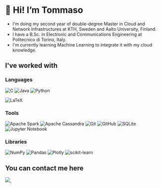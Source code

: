 # 👋 Hi! I’m Tommaso

- I'm doing my second year of double-degree Master in Cloud and Network Infrastructures at KTH, Sweden and Aalto University, Finland.
- I have a B.Sc. in Electronic and Communications Engineering at Politecnico di Torino, Italy.
- I'm currently learning Machine Learning to integrate it with my cloud knowledge.

## I've worked with

### Languages
![C](https://img.shields.io/badge/c-%2300599C.svg?style=for-the-badge&logo=c&logoColor=white)
![Java](https://img.shields.io/badge/java-%23ED8B00.svg?style=for-the-badge&logo=java&logoColor=white)
![Python](https://img.shields.io/badge/python-3670A0?style=for-the-badge&logo=python&logoColor=ffdd54)

![LaTeX](https://img.shields.io/badge/latex-%23008080.svg?style=for-the-badge&logo=latex&logoColor=white)

### Tools
![Apache Spark](https://img.shields.io/badge/-Apache%20Spark-E25A1C?logo=apache-spark&logoColor=white&style=for-the-badge)
![Apache Cassandra](https://img.shields.io/badge/-Apache%20Cassandra-1287B1?logo=apache-cassandra&logoColor=white&style=for-the-badge)
![Git](https://img.shields.io/badge/git-%23F05033.svg?style=for-the-badge&logo=git&logoColor=white)
![GitHub](https://img.shields.io/badge/github-%23121011.svg?style=for-the-badge&logo=github&logoColor=white)
![SQLite](https://img.shields.io/badge/sqlite-%2307405e.svg?style=for-the-badge&logo=sqlite&logoColor=white)
![Jupyter Notebook](https://img.shields.io/badge/jupyter-%23FA0F00.svg?style=for-the-badge&logo=jupyter&logoColor=white)

### Libraries
![NumPy](https://img.shields.io/badge/numpy-%23013243.svg?style=for-the-badge&logo=numpy&logoColor=white)
![Pandas](https://img.shields.io/badge/pandas-%23150458.svg?style=for-the-badge&logo=pandas&logoColor=white)
![Plotly](https://img.shields.io/badge/Plotly-%233F4F75.svg?style=for-the-badge&logo=plotly&logoColor=white)
![scikit-learn](https://img.shields.io/badge/scikit--learn-%23F7931E.svg?style=for-the-badge&logo=scikit-learn&logoColor=white)

## You can contact me here 
<a href="https://www.linkedin.com/in/tommasopraturlon/">
    <img src="https://img.shields.io/badge/-0077B5?style=plastic&logo=linkedin&logoColor=white"></img>
</a>&nbsp;&nbsp;

